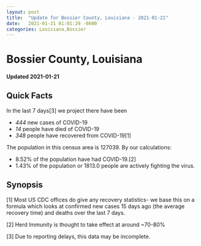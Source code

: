 ```yaml
---
layout: post
title:  "Update for Bossier County, Louisiana - 2021-01-21"
date:   2021-01-21 01:01:29 -0600
categories: Louisiana,Bossier
---
```


# Bossier County, Louisiana
#### Updated 2021-01-21

## Quick Facts

In the last 7 days[3] we project there have been
- *444* new cases of COVID-19
- *14* people have died of COVID-19
- *348* people have recovered from COVID-19[1]

The population in this census area is 127039. By our calculations:
- 8.52% of the population have had COVID-19.[2]
- 1.43% of the population or 1813.0 people are actively fighting the virus.

## Synopsis




[1] Most US CDC offices do give any recovery statistics- we base this on a formula which looks at confirmed new cases
15 days ago (the average recovery time) and deaths over the last 7 days.

[2] Herd Immunity is thought to take effect at around ~70-80%

[3] Due to reporting delays, this data may be incomplete.
 
    